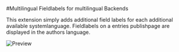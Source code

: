 #Multilingual Fieldlabels for multilingual Backends

This extension simply adds additional field labels for each additional
available systemlanguage. Fieldlabels on a entries publishpage are displayed in
the authors language.


![Preview](http://dev.thomas-appel.com/symphony/assets/sym_mlfl_tabs.png)
